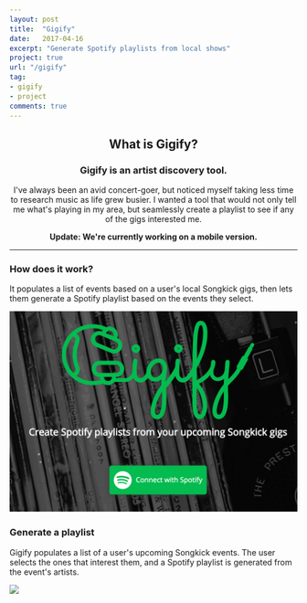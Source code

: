```yaml
---
layout: post
title:  "Gigify"
date:   2017-04-16
excerpt: "Generate Spotify playlists from local shows"
project: true
url: "/gigify"
tag:
- gigify
- project
comments: true
---
```

<center><h2>What is Gigify?</h2></center>
<center><h3>Gigify is an artist discovery tool.</h3></center>

<center><p>I've always been an avid concert-goer, but noticed myself taking less time to research music as life grew busier. I wanted a tool that would not only tell me what's playing in my area, but seamlessly create a playlist to see if any of the gigs interested me.</p></center>

<center><p style="font-weight: bold">Update: We're currently working on a mobile version.</p></center>
<hr>

<div class="project-page-content">
  <div class="row-content">
    <div class="sidebar-content">
      <h3>How does it work?</h3>
      <p class="item-description">It populates a list of events based on a user's local Songkick gigs, then lets them generate a Spotify playlist based on the events they select.</p>
    </div>
    <div class="project-image">
      <a href="//www.gigify.io"><img src="../assets/img/gigify-splash.png"></a>
    </div>
  </div>
  <div class="row-content">
    <div class="sidebar-content">
      <h3>Generate a playlist</h3>
      <p class="item-description">Gigify populates a list of a user's upcoming Songkick events. The user selects the ones that interest them, and a Spotify playlist is generated from the event's artists.</p>
    </div>
    <div class="project-image">
        <a href="//www.gigify.io"><img src="https://raw.githubusercontent.com/gigify-music/gigify/dev/public/assets/readme/PlaylistCreation.gif"></a>
    </div>
  </div>
</div>
